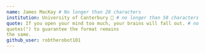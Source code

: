 ```yaml
---
name: James MacKay # No longer than 28 characters
institution: University of Canterbury 🚩 # no longer than 58 characters
quote: If you open your mind too much, your brains will fall out. # no longer than 100 characters, avoid using 
quotes(") to guarantee the format remains 
the same.
github_user: robtherobot101
---
```

